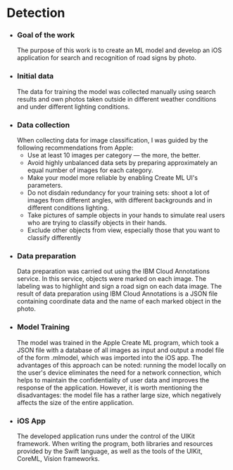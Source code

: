 # Detection
- ### Goal of the work
  The purpose of this work is to create an ML model and develop an iOS application for search and recognition of road signs by photo.
- ### Initial data
  The data for training the model was collected manually using search results and own photos taken outside in different weather conditions and under different lighting conditions.
- ### Data collection
  When collecting data for image classification, I was guided by the following recommendations from Apple:
  - Use at least 10 images per category — the more, the better.
  - Avoid highly unbalanced data sets by preparing approximately an equal number of images for each category.
  - Make your model more reliable by enabling Create ML UI's parameters.
  - Do not disdain redundancy for your training sets: shoot a lot of images from different angles, with different backgrounds and in different conditions lighting.
  - Take pictures of sample objects in your hands to simulate real users who are trying to classify objects in their hands.
  - Exclude other objects from view, especially those that you want to classify differently
- ### Data preparation
  Data preparation was carried out using the IBM Cloud Annotations service. In this service, objects were marked on each image. The labeling was to highlight and sign a road sign on each data image. The result of data preparation using IBM Cloud Annotations is a JSON file containing coordinate data and the name of each marked object in the photo.
- ### Model Training
  The model was trained in the Apple Create ML program, which took a JSON file with a database of all images as input and output a model file of the form .mlmodel, which was imported into the iOS app. The advantages of this approach can be noted: running the model locally on the user's device eliminates the need for a network connection, which helps to maintain the confidentiality of user data and improves the response of the application. However, it is worth mentioning the disadvantages: the model file has a rather large size, which negatively affects the size of the entire application.
- ### iOS App
  The developed application runs under the control of the UIKit framework. When writing the program, both libraries and resources provided by the Swift language, as well as the tools of the UIKit, CoreML, Vision frameworks.
